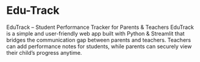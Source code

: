 # Edu-Track
EduTrack – Student Performance Tracker for Parents &amp; Teachers  EduTrack is a simple and user-friendly web app built with Python &amp; Streamlit that bridges the communication gap between parents and teachers. Teachers can add performance notes for students, while parents can securely view their child’s progress anytime.
